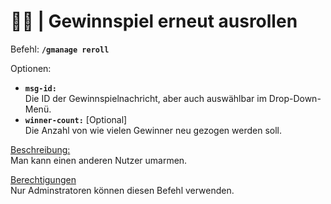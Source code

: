 # 🎁🔄 | Gewinnspiel erneut ausrollen

Befehl: **`/gmanage reroll`**

Optionen:
- **`msg-id:`**  
  Die ID der Gewinnspielnachricht, aber auch auswählbar im Drop-Down-Menü.
- **`winner-count:`** [Optional]  
  Die Anzahl von wie vielen Gewinner neu gezogen werden soll.

<u>Beschreibung:</u>  
 Man kann einen anderen Nutzer umarmen.

<u>Berechtigungen</u>  
Nur Adminstratoren können diesen Befehl verwenden.